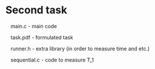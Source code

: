 # Second task
&emsp;main.c - main code

&emsp;task.pdf - formulated task

&emsp;runner.h - extra library (in order to measure time and etc.)

&emsp;sequential.c - code to measure T_1